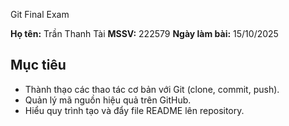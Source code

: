 Git Final Exam

**Họ tên:** Trần Thanh Tài
**MSSV:** 222579
**Ngày làm bài:** 15/10/2025
## Mục tiêu
- Thành thạo các thao tác cơ bản với Git (clone, commit, push).
- Quản lý mã nguồn hiệu quả trên GitHub.
- Hiểu quy trình tạo và đẩy file README lên repository.
